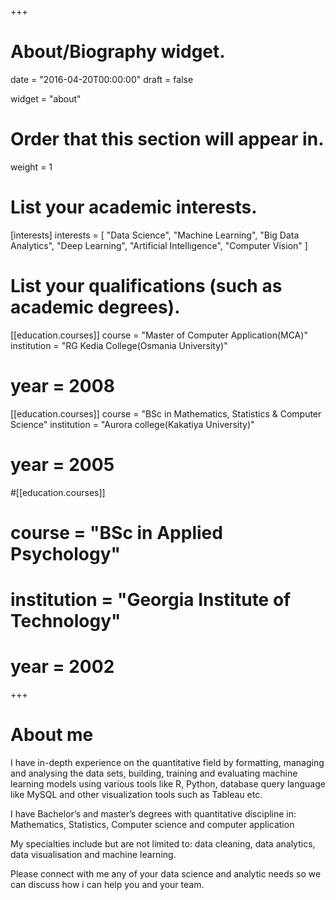 +++
# About/Biography widget.

date = "2016-04-20T00:00:00"
draft = false

widget = "about"

# Order that this section will appear in.
weight = 1

# List your academic interests.
[interests]
  interests = [
    "Data Science",
	"Machine Learning",
	"Big Data Analytics",
	"Deep Learning",
    "Artificial Intelligence",
    "Computer Vision"
  ]

# List your qualifications (such as academic degrees).
[[education.courses]]
  course = "Master of Computer Application(MCA)"
  institution = "RG Kedia College(Osmania University)"
#  year = 2008

[[education.courses]]
  course = "BSc in Mathematics, Statistics & Computer Science"
  institution = "Aurora college(Kakatiya University)"
#  year = 2005

#[[education.courses]]
#  course = "BSc in Applied Psychology"
#  institution = "Georgia Institute of Technology"
#  year = 2002
 
+++
  
# About me

I have in-depth experience on the quantitative field by formatting, managing and analysing the data sets, building, training and evaluating machine learning models using various tools like R, Python, database query language like MySQL and other visualization tools such as Tableau etc.  

I have Bachelor’s and master’s degrees with quantitative discipline in: Mathematics, Statistics, Computer science and computer application  

My specialties include but are not limited to: data cleaning, data analytics, data visualisation and machine learning. 

Please connect with me any of your data science and analytic needs so we can discuss how i can help you and your team.


